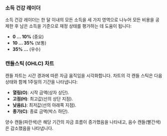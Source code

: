 ### 소득 건강 레이더

소득 건강 레이더는 한 달 이내의 모든 소득을 세 가지 영역으로 나누어 모든 비용을 공제한 후 남은 소득을 기준으로 재정 상태를 
평가하는 데 도움이 됩니다:

- **0 ... 10%** (중요)
- **10 ... 35%** (보통)
- **35% ...** (우수)

### 캔들스틱 (OHLC) 차트

캔들 차트는 시간 경과에 따른 자금 움직임을 시각화합니다. 차트의 각 캔들 스틱은 다음 상태와 함께 1주일의 기간을 나타냅니다:
- **열림(O)**: 시작 금액(상자 상단).
- **고점(H)**: 최고값(선의 상단 지점).
- **낮음(L)**: 최저값(선의 아래쪽 지점).
- **종가(C)**: 종료 금액(박스 하단).

양수 캔들(파란색)은 해당 기간의 자금 흐름이 증가했음을 나타내고, 음수 캔들(빨간색)은 감소했음을 나타냅니다.
